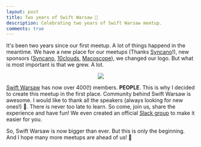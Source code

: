 ```yaml
---
layout: post
title: Two years of Swift Warsaw 🎉
description: Celebrating two years of Swift Warsaw meetup.
comments: true
---
```


It's been two years since our first meetup. A lot of things happend in the meantime. We have a new place for our meetups (Thanks [Syncano](https://www.syncano.io)!), new sponsors ([Syncano](https://www.syncano.io), [10clouds](http://10clouds.com), [Macoscope](http://macoscope.com)), we changed our logo. But what is most important is that we grew. A lot. 

<center><img src='http://photos4.meetupstatic.com/photos/event/8/d/4/9/global_446316169.jpeg'/></center>

[Swift Warsaw](http://www.meetup.com/Swift-Warsaw/) has now over 400(!) members. **PEOPLE**. This is why I decided to create this meetup in the first place. Community behind Swift Warsaw is awesome. I would like to thank all the speakers (always looking for new ones!) 👏. There is never too late to learn. So come, join us, share the experience and have fun! We even created an official [Slack group](https://sw-slack.herokuapp.com) to make it easier for you.

So, Swift Warsaw is now bigger than ever. But this is only the beginning. And I hope many more meetups are ahead of us! 🍻